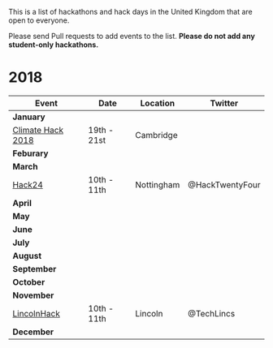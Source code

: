 This is a list of hackathons and hack days in the United Kingdom that are open to everyone.

Please send Pull requests to add events to the list. **Please do not add any student-only hackathons.**

# 2018

| Event | Date | Location | Twitter |
|---|---|---|---|
| **January** |
| [Climate Hack 2018](https://www.museums.cam.ac.uk/get-involved/climate-hack-2018) | 19th - 21st | Cambridge | |
| **Feburary** |
| **March** |
| [Hack24](https://www.hack24.co.uk/) | 10th - 11th | Nottingham | @HackTwentyFour |
| **April** |
| **May** |
| **June** |
| **July** |
| **August** |
| **September** |
| **October** |
| **November** |
| [LincolnHack](http://lincolnhack.org/) | 10th - 11th | Lincoln | @TechLincs |
| **December** |
